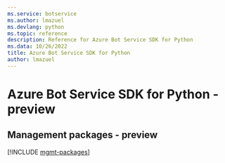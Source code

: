 ```yaml
---
ms.service: botservice
ms.author: lmazuel
ms.devlang: python
ms.topic: reference
description: Reference for Azure Bot Service SDK for Python
ms.data: 10/26/2022
title: Azure Bot Service SDK for Python
author: lmazuel
---
```

# Azure Bot Service SDK for Python - preview

## Management packages - preview
[!INCLUDE [mgmt-packages](bot-service-mgmt-index.md)]